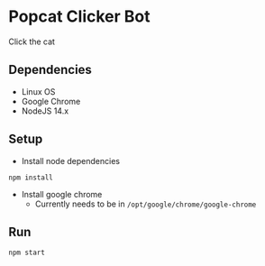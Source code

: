 # Popcat Clicker Bot
Click the cat

## Dependencies
- Linux OS
- Google Chrome
- NodeJS 14.x

## Setup
- Install node dependencies
```
npm install
```
- Install google chrome
    - Currently needs to be in `/opt/google/chrome/google-chrome`

## Run
```
npm start
```
